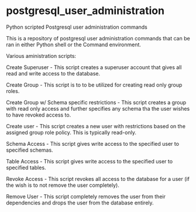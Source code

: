 # postgresql_user_administration
Python scripted Postgresql user administration commands

This is a repository of postgresql user administration commands that can be ran in either Python shell or the Command environment.

Various aministration scripts:

Create Superuser - This script creates a superuser account that gives all read and write access
to the database.

Create Group - This script is to to be utilized for creating read only group roles.
  
Create Group w/ Schema specific restrictions - This script creates a group with read only access and further specifies any schema tha the user wishes to have revoked access to.

Create user - This script creates a new user with restrictions based on the assigned group role policy. This is typically read-only.

Schema Access - This script gives write access to the specified user to specified schemas.

Table Access - This script gives write access to the specified user to specified tables.

Revoke Access - This script revokes all access to the database for a user (if the wish is to not remove the user completely).

Remove User - This script completely removes the user from their dependencies and drops the user from the database entirely.
